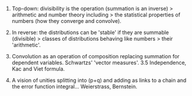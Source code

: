 1. Top-down:
divisibility is the operation (summation is an inverse) > 
arithmetic and number theory including > 
the statistical properties of numbers (how they converge and convolve).
2. In reverse:
the distributions can be 'stable' if they are summable (divisible) >
classes of distributions behaving like numbers >
their 'arithmetic'.
3. Convolution as an operation of composition replacing summation for dependent variables. Schwartzs' 'vector measures'.
3.5 Independence, Kac and Viet formula.

4. A vision of unities splitting into (p+q) and adding as links to a chain and the error function integral... Weierstrass, Bernstein.
